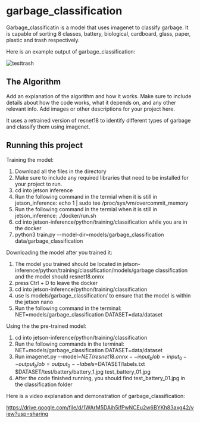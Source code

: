 # garbage_classification

Garbage_classificatin is a model that uses imagenet to classify garbage. It is capable of sorting 8 classes, battery, biological, cardboard, glass, paper, plastic and trash respectively. 

Here is an example output of garbage_classification:

![testtrash](https://github.com/user-attachments/assets/45111ebf-4255-4325-9ede-1e4928877585)

## The Algorithm

Add an explanation of the algorithm and how it works. Make sure to include details about how the code works, what it depends on, and any other relevant info. Add images or other descriptions for your project here. 

It uses a retrained version of resnet18 to identify different types of garbage and classify them using imagenet.

## Running this project

Training the model: 
  1. Download all the files in the directory 
  2. Make sure to include any required libraries that need to be installed for your project to run.
  3. cd into jetson inference
  4. Run the following command in the termial when it is still in jetson_inference:
     echo 1 | sudo tee /proc/sys/vm/overcommit_memory
  5. Run the following command in the termial when it is still in jetson_inference: 
      ./docker/run.sh
  6. cd into jetson-inference/python/training/classification while you are in the docker
  7. python3 train.py --model-dir=models/garbage_classification data/garbage_classification

Downloading the model after you trained it: 
1. The model you trained should be located in jetson-inference/python/training/classification/models/garbage classification and the model should resnet18.onnx
2. press Ctrl + D to leave the docker
3. cd into jetson-inference/python/training/classification
4. use ls models/garbage_classification/ to ensure that the model is within the jetson nano
5. Run the following command in the terminal:
     NET=models/garbage_classification
     DATASET=data/dataset

Using the the pre-trained model: 
1. cd into jetson-inference/python/training/classification
2. Run the following commands in the terminal:
     NET=models/garbage_classification
     DATASET=data/dataset
3. Run imagenet.py --model=$NET/resnet18.onnx --input_blob=input_0 --output_blob=output_0 --labels=$DATASET/labels.txt $DATASET/test/battery/battery_1.jpg test_battery_01.jpg
4. After the code finished running, you should find test_battery_01.jpg in the classification folder


Here is a video explanation and demonstration of garbage_classification: 

https://drive.google.com/file/d/1WArM5DAih5ifPwNCEu2w6BYKh83axg42/view?usp=sharing 
